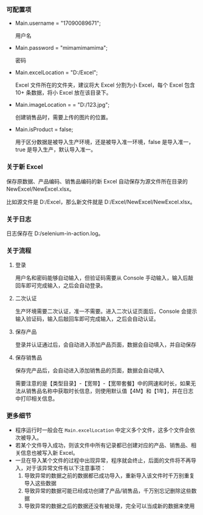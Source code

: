 ### 可配置项
* Main.username = "17090089671";

  用户名
* Main.password = "mimamimamima";

  密码
* Main.excelLocation = "D:/Excel";

  Excel 文件所在的文件夹，建议将大 Excel 分割为小 Excel，每个 Excel 包含 10+ 条数据，将小 Excel 放在该目录下。
* Main.imageLocation =  = "D:/123.jpg";

  创建销售品时，需要上传的图片的位置。
* Main.isProduct = false;

  用于区分数据是被导入生产环境，还是被导入准一环境，false 是导入准一，true 是导入生产，默认导入准一。

### 关于新 Excel
保存原数据、产品编码、销售品编码的新 Excel 自动保存为源文件所在目录的 NewExcel/NewExcel.xlsx。

比如源文件是 D:/Excel，那么新文件就是 D:/Excel/NewExcel/NewExcel.xlsx。

### 关于日志
日志保存在 D:/selenium-in-action.log。

### 关于流程
1. 登录

    用户名和密码能够自动输入，但验证码需要从 Console 手动输入，输入后敲回车即可完成输入，之后会自动登录。
2. 二次认证

    生产环境需要二次认证，准一不需要。进入二次认证页面后，Console 会提示输入验证码，输入后敲回车即可完成输入，之后会自动认证。
3. 保存产品

    登录并认证通过后，会自动进入添加产品页面，数据会自动填入，并自动保存

4. 保存销售品

    保存完产品后，会自动进入添加销售品的页面，数据会自动填入
    
    需要注意的是【类型目录】-【宽带】-【宽带套餐】中的网速和时长，如果无法从销售品名称中获取时长信息，则使用默认值【4M】和【1年】，并在日志中打印相关信息。
### 更多细节
* 程序运行时一般会在 `Main.excelLocation` 中定义多个文件，这多个文件会依次被导入。
* 若某个文件导入成功，则该文件中所有记录都已创建对应的产品、销售品、相关信息也被写入新 Excel。
* 一旦在导入某个文件的过程中出现异常，程序就会终止，后面的文件将不再导入，对于该异常文件有以下注意事项：
  1. 导致异常的数据之前的数据都已成功导入，重新导入该文件时千万别重复导入这些数据
  2. 导致异常的数据可能已经成功创建了产品/销售品，千万别忘记删除这些数据
  3. 导致异常的数据之后的数据还没有被处理，完全可以当成新的数据来使用